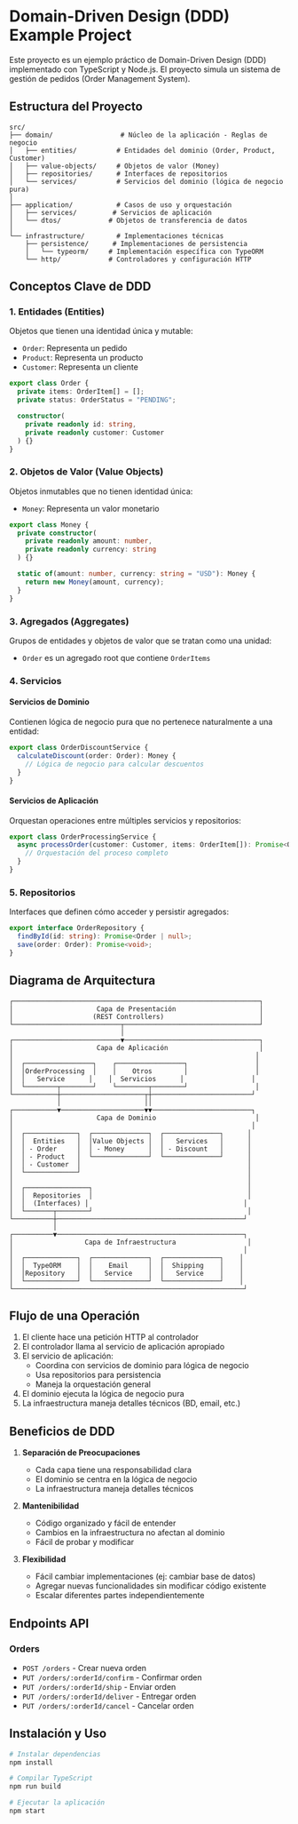# Domain-Driven Design (DDD) Example Project

Este proyecto es un ejemplo práctico de Domain-Driven Design (DDD) implementado con TypeScript y Node.js. El proyecto simula un sistema de gestión de pedidos (Order Management System).

## Estructura del Proyecto

```
src/
├── domain/                 # Núcleo de la aplicación - Reglas de negocio
│   ├── entities/          # Entidades del dominio (Order, Product, Customer)
│   ├── value-objects/     # Objetos de valor (Money)
│   ├── repositories/      # Interfaces de repositorios
│   └── services/          # Servicios del dominio (lógica de negocio pura)
│
├── application/           # Casos de uso y orquestación
│   ├── services/         # Servicios de aplicación
│   └── dtos/            # Objetos de transferencia de datos
│
└── infrastructure/        # Implementaciones técnicas
    ├── persistence/      # Implementaciones de persistencia
    │   └── typeorm/     # Implementación específica con TypeORM
    └── http/            # Controladores y configuración HTTP
```

## Conceptos Clave de DDD

### 1. Entidades (Entities)

Objetos que tienen una identidad única y mutable:

- `Order`: Representa un pedido
- `Product`: Representa un producto
- `Customer`: Representa un cliente

```typescript
export class Order {
  private items: OrderItem[] = [];
  private status: OrderStatus = "PENDING";

  constructor(
    private readonly id: string,
    private readonly customer: Customer
  ) {}
}
```

### 2. Objetos de Valor (Value Objects)

Objetos inmutables que no tienen identidad única:

- `Money`: Representa un valor monetario

```typescript
export class Money {
  private constructor(
    private readonly amount: number,
    private readonly currency: string
  ) {}

  static of(amount: number, currency: string = "USD"): Money {
    return new Money(amount, currency);
  }
}
```

### 3. Agregados (Aggregates)

Grupos de entidades y objetos de valor que se tratan como una unidad:

- `Order` es un agregado root que contiene `OrderItems`

### 4. Servicios

#### Servicios de Dominio

Contienen lógica de negocio pura que no pertenece naturalmente a una entidad:

```typescript
export class OrderDiscountService {
  calculateDiscount(order: Order): Money {
    // Lógica de negocio para calcular descuentos
  }
}
```

#### Servicios de Aplicación

Orquestan operaciones entre múltiples servicios y repositorios:

```typescript
export class OrderProcessingService {
  async processOrder(customer: Customer, items: OrderItem[]): Promise<Order> {
    // Orquestación del proceso completo
  }
}
```

### 5. Repositorios

Interfaces que definen cómo acceder y persistir agregados:

```typescript
export interface OrderRepository {
  findById(id: string): Promise<Order | null>;
  save(order: Order): Promise<void>;
}
```

## Diagrama de Arquitectura

```
┌──────────────────────────────────────────────────────────────┐
│                     Capa de Presentación                     │
│                    (REST Controllers)                        │
└───────────────────────────┬──────────────────────────────────┘
                            │
┌───────────────────────────▼──────────────────────────────────┐
│                     Capa de Aplicación                       │
│                                                             │
│  ┌─────────────────┐    ┌─────────────────┐                 │
│  │OrderProcessing  │    │    Otros        │                 │
│  │   Service      │    │  Servicios      │                 │
│  └────────┬────────┘    └────────┬────────┘                 │
└───────────┼─────────────────────┬┼─────────────────────────┘
            │                     ││
┌───────────▼─────────────────────▼▼─────────────────────────┐
│                     Capa de Dominio                         │
│                                                            │
│  ┌─────────────┐  ┌──────────────┐  ┌──────────────┐      │
│  │  Entities   │  │Value Objects │  │   Services   │      │
│  │ - Order     │  │ - Money      │  │ - Discount   │      │
│  │ - Product   │  └──────────────┘  └──────────────┘      │
│  │ - Customer  │                                          │
│  └─────────────┘                                          │
│                                                           │
│  ┌────────────────┐                                       │
│  │  Repositories  │                                       │
│  │  (Interfaces) │                                       │
│  └───────┬────────┘                                       │
└──────────┼───────────────────────────────────────────────┘
           │
┌──────────▼───────────────────────────────────────────────┐
│                  Capa de Infraestructura                  │
│                                                          │
│  ┌─────────────┐  ┌──────────────┐  ┌──────────────┐    │
│  │  TypeORM    │  │    Email     │  │  Shipping    │    │
│  │Repository   │  │   Service    │  │   Service    │    │
│  └─────────────┘  └──────────────┘  └──────────────┘    │
└──────────────────────────────────────────────────────────┘
```

## Flujo de una Operación

1. El cliente hace una petición HTTP al controlador
2. El controlador llama al servicio de aplicación apropiado
3. El servicio de aplicación:
   - Coordina con servicios de dominio para lógica de negocio
   - Usa repositorios para persistencia
   - Maneja la orquestación general
4. El dominio ejecuta la lógica de negocio pura
5. La infraestructura maneja detalles técnicos (BD, email, etc.)

## Beneficios de DDD

1. **Separación de Preocupaciones**

   - Cada capa tiene una responsabilidad clara
   - El dominio se centra en la lógica de negocio
   - La infraestructura maneja detalles técnicos

2. **Mantenibilidad**

   - Código organizado y fácil de entender
   - Cambios en la infraestructura no afectan al dominio
   - Fácil de probar y modificar

3. **Flexibilidad**
   - Fácil cambiar implementaciones (ej: cambiar base de datos)
   - Agregar nuevas funcionalidades sin modificar código existente
   - Escalar diferentes partes independientemente

## Endpoints API

### Orders

- `POST /orders` - Crear nueva orden
- `PUT /orders/:orderId/confirm` - Confirmar orden
- `PUT /orders/:orderId/ship` - Enviar orden
- `PUT /orders/:orderId/deliver` - Entregar orden
- `PUT /orders/:orderId/cancel` - Cancelar orden

## Instalación y Uso

```bash
# Instalar dependencias
npm install

# Compilar TypeScript
npm run build

# Ejecutar la aplicación
npm start
```
